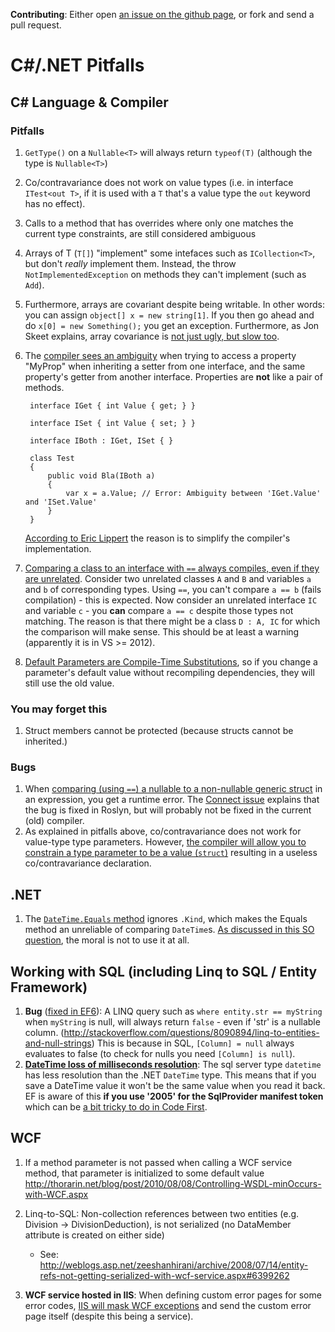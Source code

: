 **Contributing**: Either open [an issue on the github page](https://github.com/bdb-opensource/c-sharp-pitfalls/issues), or fork and send a pull request.


# C#/.NET Pitfalls

## C# Language & Compiler


### Pitfalls

1. `GetType()` on a `Nullable<T>` will always return `typeof(T)` (although the type is `Nullable<T>`)
2. Co/contravariance does not work on value types (i.e. in interface `ITest<out T>`, if it is used with a `T` that's a value type the `out` keyword has no effect).
3. Calls to a method that has overrides where only one matches the current type constraints, are still considered ambiguous
4. Arrays of T (`T[]`) "implement" some intefaces such as `ICollection<T>`, but don't *really* implement them. Instead, the throw `NotImplementedException` on methods they can't implement (such as `Add`).
5. Furthermore, arrays are covariant despite being writable. In other words: you can assign `object[] x = new string[1]`. If you then go ahead and do `x[0] = new Something();` you get an exception. Furthermore, as Jon Skeet explains, array covariance is [not just ugly, but slow too](http://msmvps.com/blogs/jon_skeet/archive/2013/06/22/array-covariance-not-just-ugly-but-slow-too.aspx).
6. The [compiler sees an ambiguity](http://stackoverflow.com/questions/20412783/why-is-a-property-get-considered-ambiguous-when-the-other-interface-is-set-only) when trying to access a property "MyProp" when inheriting a setter from one interface, and the same property's getter from another interface. Properties are **not** like a pair of methods.
		
		interface IGet { int Value { get; } }
		
		interface ISet { int Value { set; } }
		
		interface IBoth : IGet, ISet { }
		
		class Test
		{
		    public void Bla(IBoth a)
		    {
		        var x = a.Value; // Error: Ambiguity between 'IGet.Value' and 'ISet.Value'
		    }
		}

   [According to Eric Lippert](http://stackoverflow.com/a/20413958/562906) the reason is to simplify the compiler's implementation.
7. [Comparing a class to an interface with `==` always compiles, even if they are unrelated](http://stackoverflow.com/questions/14697161/whats-the-reasoning-to-fallback-to-objects-operator-when-one-operand-is-an). Consider two unrelated classes `A` and `B` and variables `a` and `b` of corresponding types. Using `==`, you can't compare `a == b` (fails compilation) - this is expected. Now consider an unrelated interface `IC` and variable `c` - you **can** compare `a == c` despite those types not matching. The reason is that there might be a class `D : A, IC` for which the comparison will make sense. This should be at least a warning (apparently it is in VS >= 2012).
8. [Default Parameters are Compile-Time Substitutions](http://geekswithblogs.net/BlackRabbitCoder/archive/2011/07/28/c.net-little-pitfalls-default-parameters-are-compile-time-substitutions.aspx), so if you change a parameter's  default value without recompiling dependencies, they will still use the old value.

### You may forget this

1. Struct members cannot be protected (because structs cannot be inherited.)

### Bugs

1. When [comparing (using `==`) a nullable to a non-nullable generic struct](http://stackoverflow.com/questions/16797890/why-are-generic-and-non-generic-structs-treated-differently-when-building-expres) in an expression, you get a runtime error. The [Connect issue](https://connect.microsoft.com/VisualStudio/feedback/details/788793/expression-equal-with-one-nullable-and-one-plain-generic-struct-value-causes-invalidoperationexception#) explains that the bug is fixed in Roslyn, but will probably not be fixed in the current (old) compiler.
2. As explained in pitfalls above, co/contravariance does not work for value-type type parameters. However, [the compiler will allow you to constrain a type parameter to be a value (`struct`)](http://stackoverflow.com/questions/9353293/c-sharp-variance-annotation-of-a-type-parameter-constrained-to-be-value-type) resulting in a useless co/contravariance declaration.

## .NET

1. The [`DateTime.Equals` method](http://msdn.microsoft.com/en-us/library/635d5466%28v=vs.110%29.aspx) ignores `.Kind`, which makes the Equals method an unreliable of comparing `DateTime`s. [As discussed in this SO question](http://stackoverflow.com/questions/6930489/safely-comparing-local-and-universal-datetimes), the moral is not to use it at all.

## Working with SQL (including Linq to SQL / Entity Framework)

1. **Bug** ([fixed in EF6](http://data.uservoice.com/forums/72025-ado-net-entity-framework-ef-feature-suggestions/suggestions/1015361-incorrect-handling-of-null-variables-in-where-cl?ref=title%23suggestion-1015361)): A LINQ query such as `where entity.str == myString` when `myString` is null, will always return `false` - even if 'str' is a nullable column. (http://stackoverflow.com/questions/8090894/linq-to-entities-and-null-strings)
	This is because in SQL, `[Column] = null`  always evaluates to false (to check for nulls you need `[Column] is null`).
2. [**DateTime loss of milliseconds resolution**](http://stackoverflow.com/questions/7823966/milliseconds-in-my-datetime-changes-when-stored-in-sql-server): The sql server type `datetime` has less resolution than the .NET `DateTime` type. This means that if you save a DateTime value it won't be the same value when you read it back. EF is aware of this **if you use '2005' for the SqlProvider manifest token** which can be [a bit tricky to do in Code First](http://stackoverflow.com/a/12060518/562906).
	
## WCF

1. If a method parameter is not passed when calling a WCF service method, that parameter is initialized to some default value
    http://thorarin.net/blog/post/2010/08/08/Controlling-WSDL-minOccurs-with-WCF.aspx

2. Linq-to-SQL:	Non-collection references between two entities (e.g. Division -> DivisionDeduction), is not serialized (no DataMember attribute is created on either side)
	- See: http://weblogs.asp.net/zeeshanhirani/archive/2008/07/14/entity-refs-not-getting-serialized-with-wcf-service.aspx#6399262

3. **WCF service hosted in IIS**: When defining custom error pages for some error codes, [IIS will mask WCF exceptions](http://noamlewis.wordpress.com/2012/12/03/custom-error-pages-and-wcf-exceptions-in-iis-and-case-of-bad-ui/) and send the custom error page itself (despite this being a service).
	



